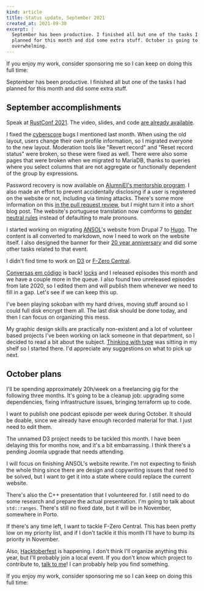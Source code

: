 ```yaml
---
kind: article
title: Status update, September 2021
created_at: 2021-09-30
excerpt: |
  September has been productive. I finished all but one of the tasks I had
  planned for this month and did some extra stuff. October is going to be
  overwhelming.
---
```


<aside markdown="1">
  If you enjoy my work, consider sponsoring me so I can keep on doing this full
  time: <https://github.com/sponsors/hugopeixoto>
</aside>

September has been productive. I finished all but one of the tasks I had
planned for this month and did some extra stuff.

## September accomplishments

Speak at [RustConf 2021](https://rustconf.com). The video, slides, and code
[are already available][rustconf-pokemon].

I fixed the [cyberscore][cyberscore] bugs I mentioned last month. When using
the old layout, users change their own profile information, so I migrated
everyone to the new layout. Moderation tools like "Revert record" and "Reset
record status" were broken, so these were fixed as well. There were also some
pages that were broken when we migrated to MariaDB, thanks to queries where you
select columns that are not aggregate or functionally dependent of the group by
expressions.

Password recovery is now available on [AlumniEI's mentorship
program][mentorados]. I also made an effort to prevent accidentally disclosing
if a user is registered on the website or not, including via timing attacks.
There's some more information on this [in the pull request
review][mentorados-pr], but I might turn it into a short blog post. The
website's portuguese translation now comforms to [gender neutral
rules][gender-neutral] instead of defaulting to male pronouns.

I started working on migrating [ANSOL][ansol]'s website from Drupal 7 to
[Hugo][hugo]. The content is all converted to markdown, now I need to work on
the website itself. I also designed the banner for their [20 year
anniversary][20anos] and did some other tasks related to that event.

I didn't find time to work on [D3][direitosdigitais] or [F-Zero Central][fzc].

[Conversas em código][coc] is back! [locks][locks] and I released episodes this
month and we have a couple more in the queue. I also found two unreleased
episodes from late 2020, so I edited them and will publish them whenever we
need to fill in a gap. Let's see if we can keep this up.

I've been playing sokoban with my hard drives, moving stuff around so I could
full disk encrypt them all. The last disk should be done today, and then I can
focus on organizing this mess.

My graphic design skills are practically non-existent and a lot of volunteer
based projects I've been working on lack someone in that department, so I
decided to read a bit about the subject. [Thinking with type][twt] was sitting
in my shelf so I started there. I'd appreciate any suggestions on what to pick
up next.


## October plans

I'll be spending approximately 20h/week on a freelancing gig for the following
three months. It's going to be a cleanup job: upgrading some dependencies,
fixing infrastructure issues, bringing terraform up to code.

I want to publish one podcast episode per week during October. It should be
doable, since we already have enough recorded material for that. I just need to
edit them.

The unnamed D3 project needs to be tackled this month. I have been delaying
this for months now, and it's a bit embarrassing. I think there's a pending
Joomla upgrade that needs attending.

I will focus on finishing ANSOL's website rewrite. I'm not expecting to finish
the whole thing since there are design and copywriting issues that need to be
solved, but I want to get it into a state where could replace the current
website.

There's also the C++ presentation that I volunteered for. I still need to do
some research and prepare the actual presentation. I'm going to talk about
`std::ranges`. There's still no fixed date, but it will be in November,
somewhere in Porto.

If there's any time left, I want to tackle F-Zero Central. This has been pretty
low on my priority list, and if I don't tackle it this month I'll have to bump
its priority in November.

Also, [Hacktoberfest][hacktoberfest] is happening. I don't think I'll organize
anything this year, but I'll probably join a local event. If you don't know
which project to contribute to, [talk to me][about]! I can probably help you
find something.


<aside markdown="1">
  If you enjoy my work, consider sponsoring me so I can keep on doing this full
  time: <https://github.com/sponsors/hugopeixoto>
</aside>


[cyberscore]: https://cyberscore.me.uk
[mentorados]: https://github.com/alumniei/mentorados
[ansol]: https://ansol.org
[hugo]: https://gohugo.io
[20anos]: https://ansol.org/20anos
[direitosdigitais]: https://direitosdigitais.pt
[gender-neutral]: https://pt.wikipedia.org/wiki/G%C3%AAnero_neutro
[mentorados-pr]: https://github.com/alumniei/mentorados/pull/37
[fzc]: https://fzerocentral.org
[locks]: https://locks.wtf/
[coc]: https://conversas.porto.codes
[rustconf-pokemon]: https://hugopeixoto.net/articles/rustconf2021-video-available.html
[twt]: http://thinkingwithtype.com/
[about]: https://hugopeixoto.net/about.html
[hacktoberfest]: https://hacktoberfest.digitalocean.com/
